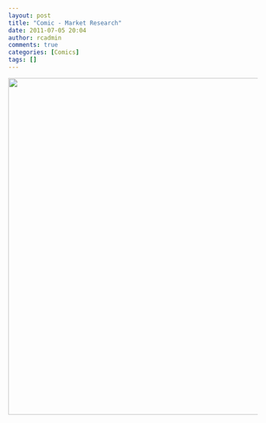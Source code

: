 ```yaml
---
layout: post
title: "Comic - Market Research"
date: 2011-07-05 20:04
author: rcadmin
comments: true
categories: [Comics]
tags: []
---
```

<a href="http://bitsmack.com/comics/2011/07/05/comic-market-research/"><img src="http://dl.bitsmack.com/uploads/2011/07/20110705.jpg" alt="" title="I don't think we needed to waste a whole sheet of paper to write down what we know about women" width="680" height="680" class="alignnone size-full wp-image-2236" /></a>
